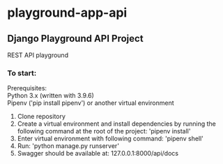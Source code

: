 # playground-app-api
## Django Playground API Project
REST API playground


### To start:
Prerequisites: <br />
Python 3.x (written with 3.9.6) <br />
Pipenv ('pip install pipenv') or another virtual environment

1. Clone repository 
2. Create a virtual environment and install dependencies by running the following command at the root of the project: 'pipenv install'
3. Enter virtual environment with following command: 'pipenv shell'
4. Run: 'python manage.py runserver'
5. Swagger should be available at: 127.0.0.1:8000/api/docs
